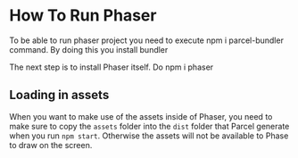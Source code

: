 # How To Run Phaser

To be able to run phaser project you need to execute npm i parcel-bundler command. By doing this you install bundler

The next step is to install Phaser itself. Do npm i phaser




## Loading in assets

When you want to make use of the assets inside of Phaser, you need to make sure to copy the `assets` folder into the `dist` folder that Parcel generate when you run `npm start`. Otherwise the assets will not be available to Phase to draw on the screen.
